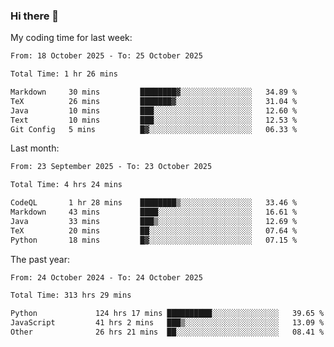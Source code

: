 ### Hi there 👋

My coding time for last week:

<!--START_SECTION:week-->

```txt
From: 18 October 2025 - To: 25 October 2025

Total Time: 1 hr 26 mins

Markdown     30 mins         ████████▓░░░░░░░░░░░░░░░░   34.89 %
TeX          26 mins         ███████▓░░░░░░░░░░░░░░░░░   31.04 %
Java         10 mins         ███░░░░░░░░░░░░░░░░░░░░░░   12.60 %
Text         10 mins         ███░░░░░░░░░░░░░░░░░░░░░░   12.53 %
Git Config   5 mins          █▓░░░░░░░░░░░░░░░░░░░░░░░   06.33 %
```

<!--END_SECTION:week-->

Last month:

<!--START_SECTION:month-->

```txt
From: 23 September 2025 - To: 23 October 2025

Total Time: 4 hrs 24 mins

CodeQL       1 hr 28 mins    ████████▒░░░░░░░░░░░░░░░░   33.46 %
Markdown     43 mins         ████░░░░░░░░░░░░░░░░░░░░░   16.61 %
Java         33 mins         ███▒░░░░░░░░░░░░░░░░░░░░░   12.69 %
TeX          20 mins         ██░░░░░░░░░░░░░░░░░░░░░░░   07.64 %
Python       18 mins         █▓░░░░░░░░░░░░░░░░░░░░░░░   07.15 %
```

<!--END_SECTION:month-->

The past year:

<!--START_SECTION:year-->

```txt
From: 24 October 2024 - To: 24 October 2025

Total Time: 313 hrs 29 mins

Python             124 hrs 17 mins ██████████░░░░░░░░░░░░░░░   39.65 %
JavaScript         41 hrs 2 mins   ███▒░░░░░░░░░░░░░░░░░░░░░   13.09 %
Other              26 hrs 21 mins  ██░░░░░░░░░░░░░░░░░░░░░░░   08.41 %
```

<!--END_SECTION:year-->

